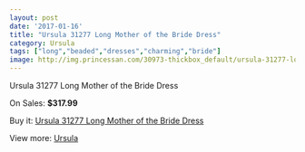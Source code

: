 ```yaml
---
layout: post
date: '2017-01-16'
title: "Ursula 31277 Long Mother of the Bride Dress"
category: Ursula
tags: ["long","beaded","dresses","charming","bride"]
image: http://img.princessan.com/30973-thickbox_default/ursula-31277-long-mother-of-the-bride-dress.jpg
---
```

Ursula 31277 Long Mother of the Bride Dress

On Sales: **$317.99**
<a href="https://www.princessan.com/en/ursula/14092-ursula-31277-long-mother-of-the-bride-dress.html"><amp-img layout="responsive" width="600" height="600" src="//img.princessan.com/30973-thickbox_default/ursula-31277-long-mother-of-the-bride-dress.jpg" alt="Ursula 31277 Long Mother of the Bride Dress 0" /></a>
<a href="https://www.princessan.com/en/ursula/14092-ursula-31277-long-mother-of-the-bride-dress.html"><amp-img layout="responsive" width="600" height="600" src="//img.princessan.com/30974-thickbox_default/ursula-31277-long-mother-of-the-bride-dress.jpg" alt="Ursula 31277 Long Mother of the Bride Dress 1" /></a>

Buy it: [Ursula 31277 Long Mother of the Bride Dress](https://www.princessan.com/en/ursula/14092-ursula-31277-long-mother-of-the-bride-dress.html "Ursula 31277 Long Mother of the Bride Dress")

View more: [Ursula](https://www.princessan.com/en/72-ursula "Ursula")